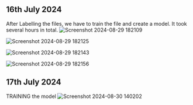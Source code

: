 ## 16th July 2024
After Labelling the files, we have to train the file and create a model.
It took several hours in total.
![Screenshot 2024-08-29 182109](https://github.com/user-attachments/assets/504c250a-7d61-4720-9e1e-de9d0fa1956e)

![Screenshot 2024-08-29 182125](https://github.com/user-attachments/assets/ef4afcba-4551-4b99-86b0-ebde3f6662ee)

![Screenshot 2024-08-29 182143](https://github.com/user-attachments/assets/9367191d-db3c-4b9e-ac3d-e24286ec1b55)

![Screenshot 2024-08-29 182156](https://github.com/user-attachments/assets/9137e554-3c7c-401b-97de-b0d19142dd14)

## 17th July 2024
TRAINING the model
![Screenshot 2024-08-30 140202](https://github.com/user-attachments/assets/28d5e998-4282-4f36-8dc7-b00ec6a783c4)
